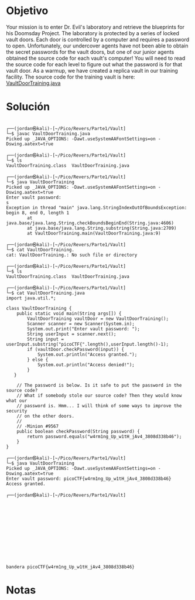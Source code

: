 
# Objetivo 
Your mission is to enter Dr. Evil's laboratory and retrieve the blueprints for his Doomsday Project. The laboratory is protected by a series of locked vault doors. Each door is controlled by a computer and requires a password to open. Unfortunately, our undercover agents have not been able to obtain the secret passwords for the vault doors, but one of our junior agents obtained the source code for each vault's computer! You will need to read the source code for each level to figure out what the password is for that vault door. As a warmup, we have created a replica vault in our training facility. The source code for the training vault is here: [VaultDoorTraining.java](https://jupiter.challenges.picoctf.org/static/03c960ddcc761e6f7d1722d8e6212db3/VaultDoorTraining.java)

# Solución 
```

┌──(jordan㉿kali)-[~/Pico/Revers/Parte1/Vault]
└─$ javac VaultDoorTraining.java 
Picked up _JAVA_OPTIONS: -Dawt.useSystemAAFontSettings=on -Dswing.aatext=true
                                                                                                                             
┌──(jordan㉿kali)-[~/Pico/Revers/Parte1/Vault]
└─$ ls 
VaultDoorTraining.class  VaultDoorTraining.java
                                                                                                                             
┌──(jordan㉿kali)-[~/Pico/Revers/Parte1/Vault]
└─$ java VaultDoorTraining      
Picked up _JAVA_OPTIONS: -Dawt.useSystemAAFontSettings=on -Dswing.aatext=true
Enter vault password: 
s
Exception in thread "main" java.lang.StringIndexOutOfBoundsException: begin 8, end 0, length 1
        at java.base/java.lang.String.checkBoundsBeginEnd(String.java:4606)
        at java.base/java.lang.String.substring(String.java:2709)
        at VaultDoorTraining.main(VaultDoorTraining.java:9)
                                                                                                                             
┌──(jordan㉿kali)-[~/Pico/Revers/Parte1/Vault]
└─$ cat VaultDoorTraining.    
cat: VaultDoorTraining.: No such file or directory
                                                                                                                             
┌──(jordan㉿kali)-[~/Pico/Revers/Parte1/Vault]
└─$ ls 
VaultDoorTraining.class  VaultDoorTraining.java
                                                                                                                             
┌──(jordan㉿kali)-[~/Pico/Revers/Parte1/Vault]
└─$ cat VaultDoorTraining.java
import java.util.*;

class VaultDoorTraining {
    public static void main(String args[]) {
        VaultDoorTraining vaultDoor = new VaultDoorTraining();
        Scanner scanner = new Scanner(System.in); 
        System.out.print("Enter vault password: ");
        String userInput = scanner.next();
        String input = userInput.substring("picoCTF{".length(),userInput.length()-1);
        if (vaultDoor.checkPassword(input)) {
            System.out.println("Access granted.");
        } else {
            System.out.println("Access denied!");
        }
   }

    // The password is below. Is it safe to put the password in the source code?
    // What if somebody stole our source code? Then they would know what our
    // password is. Hmm... I will think of some ways to improve the security
    // on the other doors.
    //
    // -Minion #9567
    public boolean checkPassword(String password) {
        return password.equals("w4rm1ng_Up_w1tH_jAv4_3808d338b46");
    }
}
                                                                                                                             
┌──(jordan㉿kali)-[~/Pico/Revers/Parte1/Vault]
└─$ java VaultDoorTraining    
Picked up _JAVA_OPTIONS: -Dawt.useSystemAAFontSettings=on -Dswing.aatext=true
Enter vault password: picoCTF{w4rm1ng_Up_w1tH_jAv4_3808d338b46}
Access granted.
                                                                                                                             
┌──(jordan㉿kali)-[~/Pico/Revers/Parte1/Vault]













bandera picoCTF{w4rm1ng_Up_w1tH_jAv4_3808d338b46}

```

# Notas 

